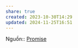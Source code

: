 ```yaml
---
share: true
created: 2023-10-30T14:29
updated: 2024-11-25T16:51
---
```

Nguồn:: [Promise](https://javascript.info/promise-basics)
